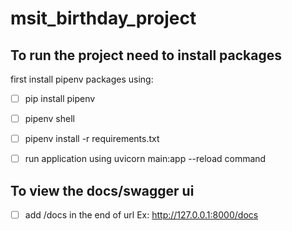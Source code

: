 # msit_birthday_project



## To run the project need to install packages

first install pipenv packages using:

- [ ] pip install pipenv
- [ ] pipenv shell
- [ ] pipenv install -r requirements.txt
- [ ] run application using uvicorn main:app --reload command



## To view the docs/swagger ui 

- [ ] add /docs in the end of url
        Ex: http://127.0.0.1:8000/docs

